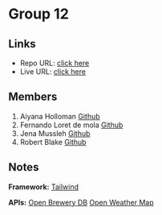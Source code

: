 # Group 12

## Links

- Repo URL: [click here](https://github.com/floretdemola/group-project-01)
- Live URL: [click here](https://floretdemola.github.io/group-project-01/)

## Members

1.  Aiyana Holloman [Github](https://github.com/aiyholl5)
2.  Fernando Loret de mola [Github](https://github.com/floretdemola)
3.  Jena Mussleh [Github](https://github.com/Jmussleh)
4.  Robert Blake [Github](https://github.com/rblake089)

## Notes

**Framework:**
[Tailwind](https://tailwindcss.com/)

**APIs:**
[Open Brewery DB](https://openbrewerydb.org/)
[Open Weather Map](https://openweathermap.org/)
